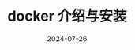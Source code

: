 ---
title: docker 介绍与安装
# index: false
icon: pen-to-square
date: 2024-07-26
category:
  - docker
tag:
  - docker
---